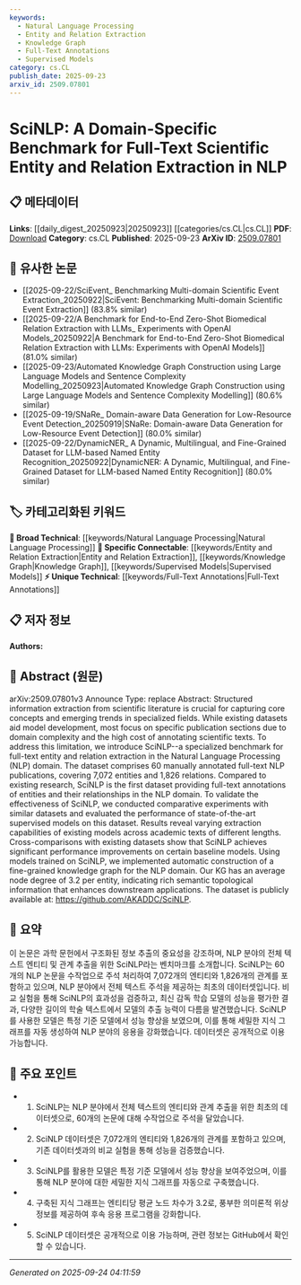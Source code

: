 ```yaml
---
keywords:
  - Natural Language Processing
  - Entity and Relation Extraction
  - Knowledge Graph
  - Full-Text Annotations
  - Supervised Models
category: cs.CL
publish_date: 2025-09-23
arxiv_id: 2509.07801
---
```


<!-- KEYWORD_LINKING_METADATA:
{
  "processed_timestamp": "2025-09-24T04:11:59.013229",
  "vocabulary_version": "1.0",
  "selected_keywords": [
    "Natural Language Processing",
    "Entity and Relation Extraction",
    "Knowledge Graph",
    "Full-Text Annotations",
    "Supervised Models"
  ],
  "rejected_keywords": [],
  "similarity_scores": {
    "Natural Language Processing": 0.8,
    "Entity and Relation Extraction": 0.75,
    "Knowledge Graph": 0.78,
    "Full-Text Annotations": 0.7,
    "Supervised Models": 0.72
  },
  "extraction_method": "AI_prompt_based",
  "budget_applied": true,
  "candidates_json": {
    "candidates": [
      {
        "surface": "Natural Language Processing",
        "canonical": "Natural Language Processing",
        "aliases": [
          "NLP"
        ],
        "category": "broad_technical",
        "rationale": "Central to the paper's domain, facilitating connections to a wide range of related research.",
        "novelty_score": 0.2,
        "connectivity_score": 0.9,
        "specificity_score": 0.6,
        "link_intent_score": 0.8
      },
      {
        "surface": "entity and relation extraction",
        "canonical": "Entity and Relation Extraction",
        "aliases": [
          "information extraction"
        ],
        "category": "specific_connectable",
        "rationale": "Key task in NLP, linking to various methodologies and applications in the field.",
        "novelty_score": 0.5,
        "connectivity_score": 0.85,
        "specificity_score": 0.7,
        "link_intent_score": 0.75
      },
      {
        "surface": "knowledge graph",
        "canonical": "Knowledge Graph",
        "aliases": [
          "KG"
        ],
        "category": "specific_connectable",
        "rationale": "Important for understanding semantic relationships and enhancing downstream NLP applications.",
        "novelty_score": 0.4,
        "connectivity_score": 0.88,
        "specificity_score": 0.65,
        "link_intent_score": 0.78
      },
      {
        "surface": "full-text annotations",
        "canonical": "Full-Text Annotations",
        "aliases": [
          "complete text annotations"
        ],
        "category": "unique_technical",
        "rationale": "Unique aspect of the dataset, enabling comprehensive analysis and linking to annotation methodologies.",
        "novelty_score": 0.7,
        "connectivity_score": 0.6,
        "specificity_score": 0.8,
        "link_intent_score": 0.7
      },
      {
        "surface": "supervised models",
        "canonical": "Supervised Models",
        "aliases": [
          "supervised learning models"
        ],
        "category": "specific_connectable",
        "rationale": "Relevant for evaluating and comparing model performance on the dataset.",
        "novelty_score": 0.3,
        "connectivity_score": 0.82,
        "specificity_score": 0.7,
        "link_intent_score": 0.72
      }
    ],
    "ban_list_suggestions": [
      "structured information",
      "academic texts"
    ]
  },
  "decisions": [
    {
      "candidate_surface": "Natural Language Processing",
      "resolved_canonical": "Natural Language Processing",
      "decision": "linked",
      "scores": {
        "novelty": 0.2,
        "connectivity": 0.9,
        "specificity": 0.6,
        "link_intent": 0.8
      }
    },
    {
      "candidate_surface": "entity and relation extraction",
      "resolved_canonical": "Entity and Relation Extraction",
      "decision": "linked",
      "scores": {
        "novelty": 0.5,
        "connectivity": 0.85,
        "specificity": 0.7,
        "link_intent": 0.75
      }
    },
    {
      "candidate_surface": "knowledge graph",
      "resolved_canonical": "Knowledge Graph",
      "decision": "linked",
      "scores": {
        "novelty": 0.4,
        "connectivity": 0.88,
        "specificity": 0.65,
        "link_intent": 0.78
      }
    },
    {
      "candidate_surface": "full-text annotations",
      "resolved_canonical": "Full-Text Annotations",
      "decision": "linked",
      "scores": {
        "novelty": 0.7,
        "connectivity": 0.6,
        "specificity": 0.8,
        "link_intent": 0.7
      }
    },
    {
      "candidate_surface": "supervised models",
      "resolved_canonical": "Supervised Models",
      "decision": "linked",
      "scores": {
        "novelty": 0.3,
        "connectivity": 0.82,
        "specificity": 0.7,
        "link_intent": 0.72
      }
    }
  ]
}
-->

# SciNLP: A Domain-Specific Benchmark for Full-Text Scientific Entity and Relation Extraction in NLP

## 📋 메타데이터

**Links**: [[daily_digest_20250923|20250923]] [[categories/cs.CL|cs.CL]]
**PDF**: [Download](https://arxiv.org/pdf/2509.07801.pdf)
**Category**: cs.CL
**Published**: 2025-09-23
**ArXiv ID**: [2509.07801](https://arxiv.org/abs/2509.07801)

## 🔗 유사한 논문
- [[2025-09-22/SciEvent_ Benchmarking Multi-domain Scientific Event Extraction_20250922|SciEvent: Benchmarking Multi-domain Scientific Event Extraction]] (83.8% similar)
- [[2025-09-22/A Benchmark for End-to-End Zero-Shot Biomedical Relation Extraction with LLMs_ Experiments with OpenAI Models_20250922|A Benchmark for End-to-End Zero-Shot Biomedical Relation Extraction with LLMs: Experiments with OpenAI Models]] (81.0% similar)
- [[2025-09-23/Automated Knowledge Graph Construction using Large Language Models and Sentence Complexity Modelling_20250923|Automated Knowledge Graph Construction using Large Language Models and Sentence Complexity Modelling]] (80.6% similar)
- [[2025-09-19/SNaRe_ Domain-aware Data Generation for Low-Resource Event Detection_20250919|SNaRe: Domain-aware Data Generation for Low-Resource Event Detection]] (80.0% similar)
- [[2025-09-22/DynamicNER_ A Dynamic, Multilingual, and Fine-Grained Dataset for LLM-based Named Entity Recognition_20250922|DynamicNER: A Dynamic, Multilingual, and Fine-Grained Dataset for LLM-based Named Entity Recognition]] (80.0% similar)

## 🏷️ 카테고리화된 키워드
**🧠 Broad Technical**: [[keywords/Natural Language Processing|Natural Language Processing]]
**🔗 Specific Connectable**: [[keywords/Entity and Relation Extraction|Entity and Relation Extraction]], [[keywords/Knowledge Graph|Knowledge Graph]], [[keywords/Supervised Models|Supervised Models]]
**⚡ Unique Technical**: [[keywords/Full-Text Annotations|Full-Text Annotations]]

## 📋 저자 정보

**Authors:** 

## 📄 Abstract (원문)

arXiv:2509.07801v3 Announce Type: replace 
Abstract: Structured information extraction from scientific literature is crucial for capturing core concepts and emerging trends in specialized fields. While existing datasets aid model development, most focus on specific publication sections due to domain complexity and the high cost of annotating scientific texts. To address this limitation, we introduce SciNLP--a specialized benchmark for full-text entity and relation extraction in the Natural Language Processing (NLP) domain. The dataset comprises 60 manually annotated full-text NLP publications, covering 7,072 entities and 1,826 relations. Compared to existing research, SciNLP is the first dataset providing full-text annotations of entities and their relationships in the NLP domain. To validate the effectiveness of SciNLP, we conducted comparative experiments with similar datasets and evaluated the performance of state-of-the-art supervised models on this dataset. Results reveal varying extraction capabilities of existing models across academic texts of different lengths. Cross-comparisons with existing datasets show that SciNLP achieves significant performance improvements on certain baseline models. Using models trained on SciNLP, we implemented automatic construction of a fine-grained knowledge graph for the NLP domain. Our KG has an average node degree of 3.2 per entity, indicating rich semantic topological information that enhances downstream applications. The dataset is publicly available at: https://github.com/AKADDC/SciNLP.

## 📝 요약

이 논문은 과학 문헌에서 구조화된 정보 추출의 중요성을 강조하며, NLP 분야의 전체 텍스트 엔티티 및 관계 추출을 위한 SciNLP라는 벤치마크를 소개합니다. SciNLP는 60개의 NLP 논문을 수작업으로 주석 처리하여 7,072개의 엔티티와 1,826개의 관계를 포함하고 있으며, NLP 분야에서 전체 텍스트 주석을 제공하는 최초의 데이터셋입니다. 비교 실험을 통해 SciNLP의 효과성을 검증하고, 최신 감독 학습 모델의 성능을 평가한 결과, 다양한 길이의 학술 텍스트에서 모델의 추출 능력이 다름을 발견했습니다. SciNLP를 사용한 모델은 특정 기준 모델에서 성능 향상을 보였으며, 이를 통해 세밀한 지식 그래프를 자동 생성하여 NLP 분야의 응용을 강화했습니다. 데이터셋은 공개적으로 이용 가능합니다.

## 🎯 주요 포인트

- 1. SciNLP는 NLP 분야에서 전체 텍스트의 엔티티와 관계 추출을 위한 최초의 데이터셋으로, 60개의 논문에 대해 수작업으로 주석을 달았습니다.
- 2. SciNLP 데이터셋은 7,072개의 엔티티와 1,826개의 관계를 포함하고 있으며, 기존 데이터셋과의 비교 실험을 통해 성능을 검증했습니다.
- 3. SciNLP를 활용한 모델은 특정 기준 모델에서 성능 향상을 보여주었으며, 이를 통해 NLP 분야에 대한 세밀한 지식 그래프를 자동으로 구축했습니다.
- 4. 구축된 지식 그래프는 엔티티당 평균 노드 차수가 3.2로, 풍부한 의미론적 위상 정보를 제공하여 후속 응용 프로그램을 강화합니다.
- 5. SciNLP 데이터셋은 공개적으로 이용 가능하며, 관련 정보는 GitHub에서 확인할 수 있습니다.


---

*Generated on 2025-09-24 04:11:59*
